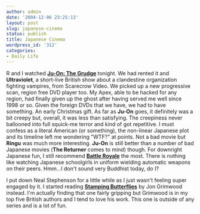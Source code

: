```yaml
---
author: admin
date: '2004-12-06 23:25:13'
layout: post
slug: japanese-cinema
status: publish
title: Japanese Cinema
wordpress_id: '312'
categories:
- Daily Life
---
```


R and I watched **[Ju-On: The
Grudge](http://www.imdb.com/title/tt0364385/)** tonight. We had rented
it and **Ultraviolet**, a short-live British show about a clandestine
organization fighting vampires, from Scarecrow Video. We picked up a new
progressive scan, region free DVD player too. My Apex, able to be hacked
for any region, had finally given up the ghost after having served me
well since 1998 or so. Given the foreign DVDs that we have, we had to
have something. An early Christmas gift. As far as **Ju-On** goes, it
definitely was a bit creepy but, overall, it was less than satisfying.
The creepiness never ballooned into full squick-me terror and kind of
got repetitive. I must confess as a literal American (or something), the
non-linear Japanese plot and its timeline left me wondering "WTF?" at
points. Not a bad movie but **Ringu** was much more interesting.
**Ju-On** is still better than a number of bad Japanese movies (**The
Returner** comes to mind) though. For downright Japanese fun, I still
recommend **[Battle Royale](http://www.imdb.com/title/tt0266308/)** the
most. There is nothing like watching Japanese schoolgirls in uniform
wielding automatic weapons on their peers. Hmm...I don't sound very
Buddhist today, do I?

I put down Neal Stephenson for a little while as I just wasn't feeling
super engaged by it. I started reading **[Stamping
Butterflies](http://www.amazon.co.uk/exec/obidos/ASIN/0575076135/)** by
Jon Grimwood instead. I'm actually finding that one fairly gripping but
Grimwood is in my top five British authors and I tend to love his work.
This one is outside of any series and is a lot of fun.
